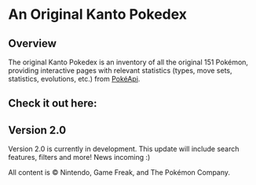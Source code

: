 # An Original Kanto Pokedex
## Overview
The original Kanto Pokedex is an inventory of all the original 151 Pokémon, providing interactive pages with relevant statistics (types, move sets, statistics, evolutions, etc.) from [PokéApi](https://pokeapi.co).

## Check it out here:

## Version 2.0
Version 2.0 is currently in development. This update will include search features, filters and more! News incoming :)

All content is © Nintendo, Game Freak, and The Pokémon Company.
